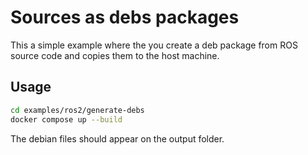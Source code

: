 # Sources as debs packages

This a simple example where the you create a deb package from ROS source code and copies them to the host machine.

## Usage

```bash
cd examples/ros2/generate-debs
docker compose up --build
```
The debian files should appear on the output folder.
